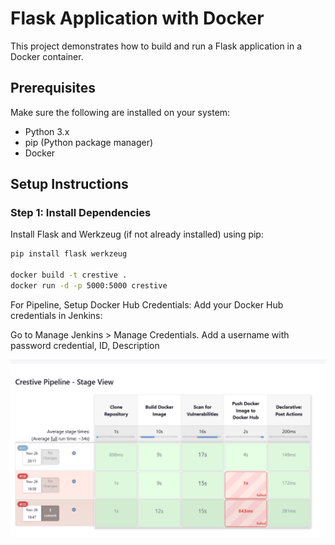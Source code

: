 # Flask Application with Docker

This project demonstrates how to build and run a Flask application in a Docker container.

## Prerequisites

Make sure the following are installed on your system:

- Python 3.x
- pip (Python package manager)
- Docker

## Setup Instructions

### Step 1: Install Dependencies

Install Flask and Werkzeug (if not already installed) using pip:

```bash
pip install flask werkzeug

docker build -t crestive .
docker run -d -p 5000:5000 crestive

```
For Pipeline, Setup 
Docker Hub Credentials: Add your Docker Hub credentials in Jenkins:

Go to Manage Jenkins > Manage Credentials.
Add a username with password credential, ID, Description



![Pipeline Stage](image.png)
